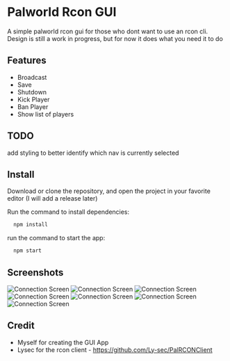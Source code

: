 
# Palworld Rcon GUI

A simple palworld rcon gui for those who dont want to use an rcon cli. Design is still a work in progress, but for now it does what you need it to do





## Features

- Broadcast
- Save
- Shutdown
- Kick Player
- Ban Player 
- Show list of players


## TODO

add styling to better identify which nav is currently selected


## Install
Download or clone the repository, and open the project in your favorite editor 
(I will add a release later)

Run the command to install dependencies:

```bash
  npm install  
```

run the command to start the app:

```bash
  npm start  
```


## Screenshots

![Connection Screen](https://i.imgur.com/MpZf6V4.png "Connection Screen")
![Connection Screen](https://i.imgur.com/HzU7YzO.png "Connection Screen")
![Connection Screen](https://i.imgur.com/eH3C2p1.png "Connection Screen")
![Connection Screen](https://i.imgur.com/wmIOuyW.png "Connection Screen")
![Connection Screen](https://i.imgur.com/A2xZ9hA.png "Connection Screen")
![Connection Screen](https://i.imgur.com/cw9CEye.png "Connection Screen")
![Connection Screen](https://i.imgur.com/MRCUMrQ.png "Connection Screen")



## Credit
 - Myself for creating the GUI App
 - Lysec for the rcon client - https://github.com/Ly-sec/PalRCONClient
